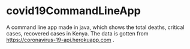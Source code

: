 # covid19CommandLineApp
A command line app made in java, which shows the total deaths, critical cases, recovered cases in Kenya. The data is gotten from https://coronavirus-19-api.herokuapp.com .
